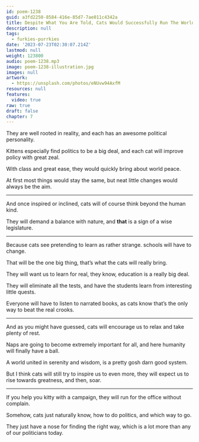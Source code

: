 ```yaml
---
id: poem-1238
guid: a3fd2250-8584-416e-85d7-7ae011c4342a
title: Despite What You Are Told, Cats Would Successfully Run The World
description: null
tags:
  - furkies-purrkies
date: '2023-07-23T02:30:07.214Z'
lastmod: null
weight: 123800
audio: poem-1238.mp3
image: poem-1238-illustration.jpg
images: null
artwork:
  - https://unsplash.com/photos/eNUvw94AxfM
resources: null
features:
  video: true
raw: true
draft: false
chapter: 7
---
```


They are well rooted in reality,
and each has an awesome political personality.

Kittens especially find politics to be a big deal,
and each cat will improve policy with great zeal.

With class and great ease,
they would quickly bring about world peace.

At first most things would stay the same,
but neat little changes would always be the aim.

---

And once inspired or inclined,
cats will of course think beyond the human kind.

They will demand a balance with nature,
and __that__ is a sign of a wise legislature.

---

Because cats see pretending to learn as rather strange.
schools will have to change.

That will be the one big thing,
that’s what the cats will really bring.

They will want us to learn for real,
they know, education is a really big deal.

They will eliminate all the tests,
and have the students learn from interesting little quests.

Everyone will have to listen to narrated books,
as cats know that’s the only way to beat the real crooks.

---

And as you might have guessed,
cats will encourage us to relax and take plenty of rest.

Naps are going to become extremely important for all,
and here humanity will finally have a ball.

A world united in serenity and wisdom,
is a pretty gosh darn good system.

But I think cats will still try to inspire us to even more,
they will expect us to rise towards greatness, and then, soar.

---

If you help you kitty with a campaign,
they will run for the office without complain.

Somehow, cats just naturally know,
how to do politics, and which way to go.

They just have a nose for finding the right way,
which is a lot more than any of our politicians today.
